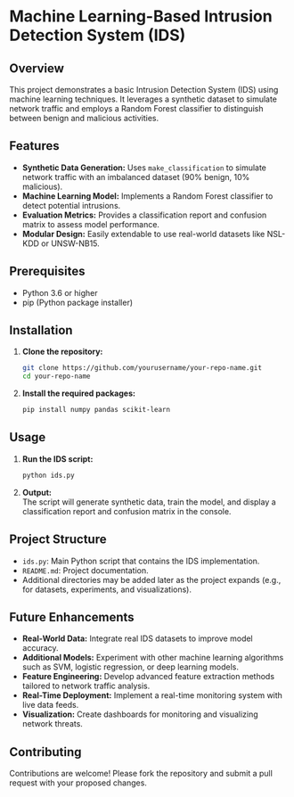 # Machine Learning-Based Intrusion Detection System (IDS)

## Overview
This project demonstrates a basic Intrusion Detection System (IDS) using machine learning techniques. It leverages a synthetic dataset to simulate network traffic and employs a Random Forest classifier to distinguish between benign and malicious activities.

## Features
- **Synthetic Data Generation:** Uses `make_classification` to simulate network traffic with an imbalanced dataset (90% benign, 10% malicious).
- **Machine Learning Model:** Implements a Random Forest classifier to detect potential intrusions.
- **Evaluation Metrics:** Provides a classification report and confusion matrix to assess model performance.
- **Modular Design:** Easily extendable to use real-world datasets like NSL-KDD or UNSW-NB15.

## Prerequisites
- Python 3.6 or higher
- pip (Python package installer)

## Installation
1. **Clone the repository:**
   ```bash
   git clone https://github.com/yourusername/your-repo-name.git
   cd your-repo-name
   ```

2. **Install the required packages:**
   ```bash
   pip install numpy pandas scikit-learn
   ```

## Usage
1. **Run the IDS script:**
   ```bash
   python ids.py
   ```

2. **Output:**  
   The script will generate synthetic data, train the model, and display a classification report and confusion matrix in the console.

## Project Structure
- `ids.py`: Main Python script that contains the IDS implementation.
- `README.md`: Project documentation.
- Additional directories may be added later as the project expands (e.g., for datasets, experiments, and visualizations).

## Future Enhancements
- **Real-World Data:** Integrate real IDS datasets to improve model accuracy.
- **Additional Models:** Experiment with other machine learning algorithms such as SVM, logistic regression, or deep learning models.
- **Feature Engineering:** Develop advanced feature extraction methods tailored to network traffic analysis.
- **Real-Time Deployment:** Implement a real-time monitoring system with live data feeds.
- **Visualization:** Create dashboards for monitoring and visualizing network threats.

## Contributing
Contributions are welcome! Please fork the repository and submit a pull request with your proposed changes.
